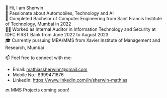 👋 Hi, I am Sherwin  
💞️ Passionate about Automobiles, Technology and AI  
🌱 Completed Bachelor of Computer Engineering from Saint Francis Institute of Technology, Mumbai in 2022  
👨‍💻 Worked as Internal Auditor in Information Technology and Security at IDFC FIRST Bank from June 2022 to August 2023  
🎓 Currently pursuing MBA/MMS from Xavier Institute of Management and Research, Mumbai  

📫 Feel free to connect with me:
- Email: mathiassherwinn@gmail.com  
- Mobile No.: 8999471676
- LinkedIn: https://www.linkedin.com/in/sherwin-mathias

  
🔜 MMS Projects coming soon!  
